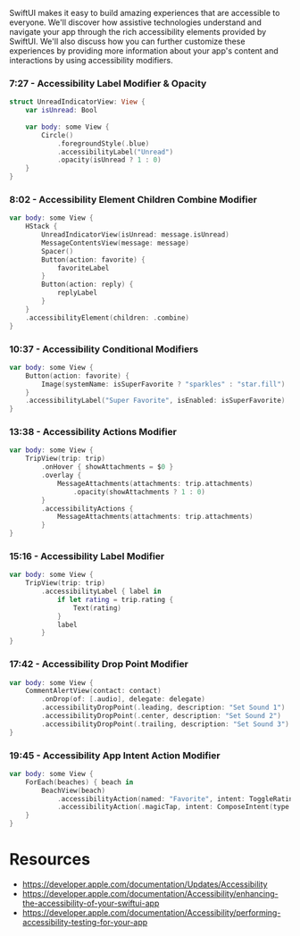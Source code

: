 SwiftUI makes it easy to build amazing experiences that are accessible to everyone. We'll discover how assistive technologies understand and navigate your app through the rich accessibility elements provided by SwiftUI. We'll also discuss how you can further customize these experiences by providing more information about your app's content and interactions by using accessibility modifiers.

###  7:27 - Accessibility Label Modifier & Opacity
```swift
struct UnreadIndicatorView: View {
    var isUnread: Bool
    
    var body: some View {
        Circle()
            .foregroundStyle(.blue)
            .accessibilityLabel("Unread")
            .opacity(isUnread ? 1 : 0)
    }
}
```

###  8:02 - Accessibility Element Children Combine Modifier
```swift
var body: some View {
    HStack {
        UnreadIndicatorView(isUnread: message.isUnread)
        MessageContentsView(message: message)
        Spacer()
        Button(action: favorite) {
            favoriteLabel
        }
        Button(action: reply) {
            replyLabel
        }
    }
    .accessibilityElement(children: .combine)
}
```

###  10:37 - Accessibility Conditional Modifiers
```swift
var body: some View {
    Button(action: favorite) {
        Image(systemName: isSuperFavorite ? "sparkles" : "star.fill")
    }
    .accessibilityLabel("Super Favorite", isEnabled: isSuperFavorite)
}
```

###  13:38 - Accessibility Actions Modifier
```swift
var body: some View {
    TripView(trip: trip)
        .onHover { showAttachments = $0 }
        .overlay {
            MessageAttachments(attachments: trip.attachments)
                .opacity(showAttachments ? 1 : 0)
        }
        .accessibilityActions {
            MessageAttachments(attachments: trip.attachments)
        }
}
```

###  15:16 - Accessibility Label Modifier
```swift
var body: some View {
    TripView(trip: trip)
        .accessibilityLabel { label in
            if let rating = trip.rating {
                Text(rating)
            }
            label
        }
}
```

###  17:42 - Accessibility Drop Point Modifier
```swift
var body: some View {
    CommentAlertView(contact: contact)
        .onDrop(of: [.audio], delegate: delegate)
        .accessibilityDropPoint(.leading, description: "Set Sound 1")
        .accessibilityDropPoint(.center, description: "Set Sound 2")
        .accessibilityDropPoint(.trailing, description: "Set Sound 3")
}
```

###  19:45 - Accessibility App Intent Action Modifier
```swift
var body: some View {
    ForEach(beaches) { beach in
        BeachView(beach)
            .accessibilityAction(named: "Favorite", intent: ToggleRatingIntent(beach: beach, rating: .fullStar))
            .accessibilityAction(.magicTap, intent: ComposeIntent(type: .photo))
    }
}
```
# Resources
* https://developer.apple.com/documentation/Updates/Accessibility
* https://developer.apple.com/documentation/Accessibility/enhancing-the-accessibility-of-your-swiftui-app
* https://developer.apple.com/documentation/Accessibility/performing-accessibility-testing-for-your-app
